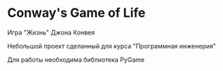 # Conway's Game of Life
Игра "Жизнь" Джона Конвея

Небольшой проект сделанный для курса "Программная инженерия"

Для работы необходима библиотека PyGame
